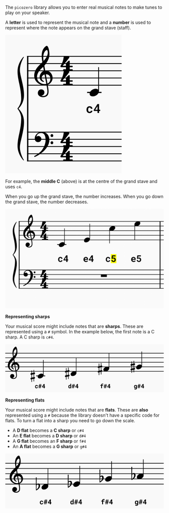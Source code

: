 The `picozero` library allows you to enter real musical notes to make tunes to play on your speaker.

A **letter** is used to represent the musical note and a **number** is used to represent where the note appears on the grand stave (staff).

![A musical score with a middle C placed on the grand stave.](images/middle-c.png)

For example, the **middle C** (above) is at the centre of the grand stave and uses `c4`.

When you go up the grand stave, the number increases. When you go down the grand stave, the number decreases.

![A musical score showing the notes going up and down the stave.](images/cdef-cdef.png)

**Representing sharps**

Your musical score might include notes that are **sharps**. These are represented using a `#` symbol. In the example below, the first note is a C sharp. A C sharp is `c#4`.

![A musical score showing notes that are sharps.](images/sharp-notes.png)

**Representing flats**

Your musical score might include notes that are **flats**. These are **also** represented using a `#` because the library doesn't have a specific code for flats. To turn a flat into a sharp you need to go down the scale.

+ A **D flat** becomes a **C sharp** or `c#4`
+ An **E flat** becomes a **D sharp** or `d#4`
+ A **G flat** becomes an **F sharp** or `f#4`
+ An **A flat** becomes a **G sharp** or `g#4`

![A musical score showing notes that are flats.](images/flat-notes.png)